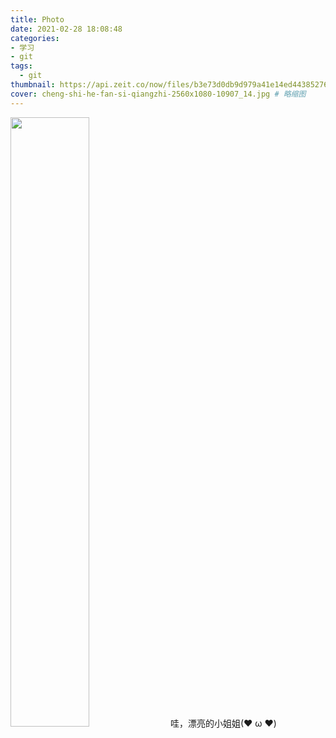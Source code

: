 ```yaml
---
title: Photo
date: 2021-02-28 18:08:48
categories:
- 学习
- git
tags:
  - git
thumbnail: https://api.zeit.co/now/files/b3e73d0db9d979a41e14ed443852769e3f0f3fc49bfaf0bf5c02b4ff8f07901f/Beautiful-star-track-night-Iceland_1920x1080.jpg
cover: cheng-shi-he-fan-si-qiangzhi-2560x1080-10907_14.jpg # 略缩图
---
```


<img src="https://api.zeit.co/now/files/b3e73d0db9d979a41e14ed443852769e3f0f3fc49bfaf0bf5c02b4ff8f07901f/Beautiful-star-track-night-Iceland_1920x1080.jpg" width=50% />
哇，漂亮的小姐姐(❤ ω ❤)
<!--more-->